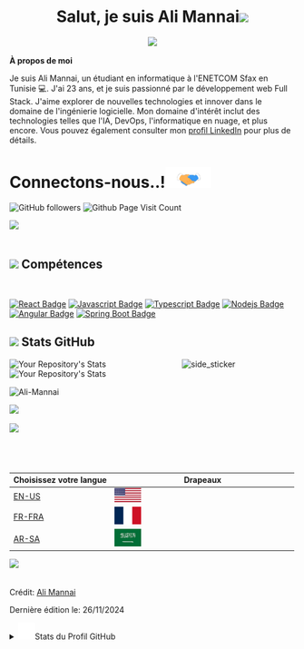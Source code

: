 <h1 align="center"><b>Salut, je suis Ali Mannai</b><img src="https://media.giphy.com/media/hvRJCLFzcasrR4ia7z/giphy.gif" width="35"></h1>
<p align="center">
  <a href="https://github.com/DenverCoder1/readme-typing-svg"><img src="https://readme-typing-svg.herokuapp.com?font=Time+New+Roman&color=cyan&size=25&center=true&vCenter=true&width=600&height=100&lines=Salut!+C'est+Ali+Mannai..&hearts;++;Développeur+Full+Stack+Auto-didacte,+Ingénieur+Logiciel,+J'aime+apprendre+de+nouvelles+choses..<3"></a>
</p>

**À propos de moi**

Je suis Ali Mannai, un étudiant en informatique à l'ENETCOM Sfax en Tunisie 💻. J'ai 23 ans, et je suis passionné par le développement web Full Stack. J'aime explorer de nouvelles technologies et innover dans le domaine de l'ingénierie logicielle. Mon domaine d'intérêt inclut des technologies telles que l'IA, DevOps, l'informatique en nuage, et plus encore. Vous pouvez également consulter mon [profil LinkedIn](https://www.linkedin.com/in/ali-mannai) pour plus de détails.

# <b>Connectons-nous..!</b><img src="https://github.com/0xAbdulKhalid/0xAbdulKhalid/raw/main/assets/mdImages/handshake.gif" width="80">


<!-- YouTube Channel Views /GitHub followers /visitors/Age  -->
![GitHub followers](https://img.shields.io/github/followers/Ali-Mannai?style=social)
![Github Page Visit Count](https://komarev.com/ghpvc/?username=Ali-Mannai)

<!-- Ligne  -->
<img src="https://user-images.githubusercontent.com/73097560/115834477-dbab4500-a447-11eb-908a-139a6edaec5c.gif"><br><br>

<!-- Compétences -->
## <img src="https://media2.giphy.com/media/QssGEmpkyEOhBCb7e1/giphy.gif?cid=ecf05e47a0n3gi1bfqntqmob8g9aid1oyj2wr3ds3mg700bl&rid=giphy.gif" width="25"><b> Compétences</b>
<br>

[![React Badge](https://img.shields.io/badge/-React-61DBFB?style=for-the-badge&labelColor=black&logo=react&logoColor=61DBFB)](https://alimannai.netlify.app/certificates) 
[![Javascript Badge](https://img.shields.io/badge/-Javascript-F0DB4F?style=for-the-badge&labelColor=black&logo=javascript&logoColor=F0DB4F)](https://alimannai.netlify.app/certificates) 
[![Typescript Badge](https://img.shields.io/badge/-Typescript-007acc?style=for-the-badge&labelColor=black&logo=typescript&logoColor=007acc)](https://alimannai.netlify.app/certificates) 
[![Nodejs Badge](https://img.shields.io/badge/-Nodejs-3C873A?style=for-the-badge&labelColor=black&logo=node.js&logoColor=3C873A)](https://alimannai.netlify.app/certificates) 
[![Angular Badge](https://img.shields.io/badge/-Angular-DD0031?style=for-the-badge&labelColor=black&logo=angular&logoColor=DD0031)](https://alimannai.netlify.app/certificates) 
[![Spring Boot Badge](https://img.shields.io/badge/-Spring%20Boot-6DB33F?style=for-the-badge&labelColor=black&logo=springboot&logoColor=6DB33F)](https://alimannai.netlify.app/certificates)


<!-- Stats GitHub -->
## <img src="https://media.giphy.com/media/iY8CRBdQXODJSCERIr/giphy.gif" width="35"><b> Stats GitHub </b>
<img align="right" width=200px height=200px alt="side_sticker" src="https://media.giphy.com/media/TEnXkcsHrP4YedChhA/giphy.gif" />

![Your Repository's Stats](https://github-readme-stats.vercel.app/api/top-langs/?username=Ali-Mannai&show_icons=true&locale=en&layout=compact&langs_count=50&theme=algolia)
![Your Repository's Stats](https://github-readme-stats.vercel.app/api?username=Ali-Mannai&show_icons=true&theme=radical)
<p><img align="center" src="https://github-readme-streak-stats.herokuapp.com/?user=Ali-Mannai&&theme=algolia" alt="Ali-Mannai" /></p>

![](https://github-readme-activity-graph.vercel.app/graph?username=Ali-Mannai&theme=react)

<img src="https://user-images.githubusercontent.com/73097560/115834477-dbab4500-a447-11eb-908a-139a6edaec5c.gif"><br><br>

<div align="center" >

| Choisissez votre langue         | Drapeaux                                                                                                              |
| -------------------------- | ------------------------------------------------------------------------------------------------------------------------ |
| [EN-US](./README.md)       | <img width="15%" alt="Node4Devs Logo" title="Drapeau des États-Unis (USA)" src="./assets/images/flags/USA.png" /> |
| [FR-FRA](./README-FR-FRA.md) | <img width="15%" alt="Node4Devs Logo" title="Drapeau de la France (FR)" src="./assets/images/flags/France.png" />        |
| [AR-SA](./README-AR-SA.md) | <img width="15%" alt="Node4Devs Logo" title="Drapeau de l'Arabie Saoudite (SA)" src="./assets/images/flags/saudi_ arabia.jpg" />        |

</div>

<img src="https://user-images.githubusercontent.com/73097560/115834477-dbab4500-a447-11eb-908a-139a6edaec5c.gif"><br><br>


Crédit: [Ali Mannai](https://github.com/Ali-Mannai)

Dernière édition le: 26/11/2024
<details> 
  <summary>  <img src="./assets/giphy.gif" width="30px" alt="Git"/>Stats du Profil GitHub </summary>
  <div>
  <samp>
      <br/>
            <p align="center">
      </p>
        <p align="center">
          <a href="https://github.com/Ali-Mannai/">
          <img width="45%" src="https://github-readme-stats.vercel.app/api?username=Ali-Mannai&show_icons=true&count_private=true&hide=prs&hide_title=true&hide_border=true&include_all_commits=true&theme=radical" alt="Stats GitHub d'Ali" />
          </a>
          </p>
  </samp>
</div>
</details>
